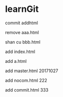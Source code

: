 # learnGit
commit addhtml

remove aaa.html


shan cu bbb.html



add index.html

add a.html

add master.html 20171027


add nocom.html 222


add commit.html 333